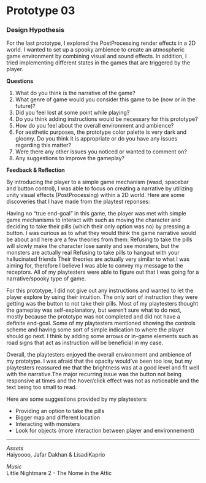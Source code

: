 # Prototype 03

### Design Hypothesis

For the last prototype, I explored the PostProcessing render effects in a 2D world. I wanted to set up a spooky ambience to create an atmospheric game environment by combining visual and sound effects. In addition, I tried implementing different states in the games that are triggered by the player. 

**Questions**  

1. What do you think is the narrative of the game?
2. What genre of game would you consider this game to be (now or in the future)?
3. Did you feel lost at some point while playing?
4. Do you think adding instructions would be necessary for this prototype?
5. How do you feel about the overall environment and ambience?
6. For aesthetic purposes, the prototype color palette is very dark and gloomy. Do you think it is appropriate or do you have any issues regarding this matter?
7. Were there any other issues you noticed or wanted to comment on?
8. Any suggestions to improve the gameplay?   

**Feedback & Reflection**

By introducing the player to a simple game mechanism (wasd, spacebar and button control), I was able to focus on  creating a narrative by utilizing unity visual effects (PostProcessing) within a 2D world. Here are some discoveries that I have made from the playtest reponses:


Having no “true end-goal” in this game, the player was met with simple game mechanisms to interact with such as moving the character and deciding to take their pills (which their only option was no) by pressing a button. I was curious as to what they would think the game narrative would be about and here are a few theories from them:
Refusing to take the pills will slowly make the character lose sanity and see monsters, but the monsters are actually real
Refusing to take pills to hangout with your hallucinated friends
Their theories are actually very similar to what I was aiming for, therefore I believe I was able to convey my message to the receptors. All of my playtesters were able to figure out that I was going for a narrative/spooky type of game. 

For this prototype, I did not give out any instructions and wanted to let the player explore by using their intuition. The only sort of instruction they were getting was the button to not take their pills. Most of my playtesters thought the gameplay was self-explanatory, but weren’t sure what to do next, mostly because the prototype was not completed and did not have a definite end-goal. Some of my playtesters mentioned showing the controls scheme and having some sort of simple indication to where the player should go next. I think by adding some arrows or in-game elements such as road signs that act as instruction will be beneficial in my case. 

Overall, the playtesters enjoyed the overall environment and ambience of my prototype. I was afraid that the opacity would’ve been too low, but my playtesters reassured me that the brightness was at a good level and fit well with the narrative.The major recurring issue was the button not being responsive at times and the hover/click effect was not as noticeable and the text being too small to read. 

Here are some suggestions provided by my playtesters:
- Providing an option to take the pills
- Bigger map and different location
- Interacting with monsters
- Look for objects (more interaction between player and environnement)


---
*Assets*  
Haiyoooo, Jafar Dakhan & LisadiKaprio

*Music*  
Little Nightmare 2 - The Nome in the Attic


 
